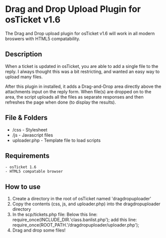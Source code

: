 # Drag and Drop Upload Plugin for osTicket v1.6

The Drag and Drop upload plugin for osTicket v1.6 will work in all modern broswers with HTML5 compatability.

## Description

When a ticket is updated in osTicket, you are able to add a single file to the reply. I always thought this was a bit restricting, and wanted an easy way to upload many files. 

After this plugin in installed, it adds a Drag-and-Drop area directly above the attachments input on the reply form. When file(s) are dropped on to the area, the script uploads all the files as separate responses and then refreshes the page when done (to display the results). 

## File & Folders

 - /css 	-	Stylesheet
 - /js  	-	Javascript files
 - uploader.php -	Template file to load scripts

## Requirements

	- osTicket 1.6
	- HTML5 compatable browser

## How to use

 1. Create a directory in the root of osTicket named 'dragdropuploader'
 2. Copy the contents (css, js, and uploader.php) into the dragdropuploader directory
 3. In the scp/tickets.php file: Below this line: require_once(INCLUDE_DIR.'class.banlist.php'); add this line: require_once(ROOT_PATH.'/dragdropuploader/uploader.php');
 4. Drag and drop some files!	



	
